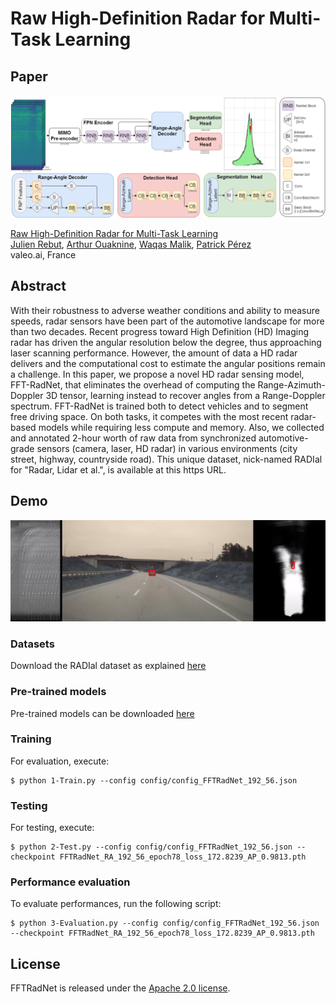 # Raw High-Definition Radar for Multi-Task Learning

## Paper
![](./FFT-RadNetArchi.png)

[Raw High-Definition Radar for Multi-Task Learning](https://arxiv.org/pdf/2112.10646)  
 [Julien Rebut](https://www.linkedin.com/in/julien-rebut-9803887b),  [Arthur Ouaknine](https://arthurouaknine.github.io/), [Waqas Malik](https://www.linkedin.com/in/waqas-malik-2070012b/), [Patrick Pérez](https://ptrckprz.github.io/)  
valeo.ai, France  

## Abstract
With their robustness to adverse weather conditions and ability to measure speeds, radar sensors have been part of the automotive landscape for more than two decades. Recent progress toward High Definition (HD) Imaging radar has driven the angular resolution below the degree, thus approaching laser scanning performance. However, the amount of data a HD radar delivers and the computational cost to estimate the angular positions remain a challenge. In this paper, we propose a novel HD radar sensing model, FFT-RadNet, that eliminates the overhead of computing the Range-Azimuth-Doppler 3D tensor, learning instead to recover angles from a Range-Doppler spectrum. FFT-RadNet is trained both to detect vehicles and to segment free driving space. On both tasks, it competes with the most recent radar-based models while requiring less compute and memory. Also, we collected and annotated 2-hour worth of raw data from synchronized automotive-grade sensors (camera, laser, HD radar) in various environments (city street, highway, countryside road). This unique dataset, nick-named RADIal for "Radar, Lidar et al.", is available at this https URL.

## Demo
[![](./FFTRadNet.png)](https://www.youtube.com/watch?v=t9WNLUiWDFE "")


### Datasets
Download the RADIal dataset as explained [here](https://github.com/valeoai/RADIal)

### Pre-trained models
Pre-trained models can be downloaded [here](https://drive.google.com/drive/folders/1ehwiv8IRXSJb8aQ6mAdQGz5LqVE-HuoP?usp=sharing)


### Training
For evaluation, execute:
```
$ python 1-Train.py --config config/config_FFTRadNet_192_56.json
```

### Testing
For testing, execute:
```
$ python 2-Test.py --config config/config_FFTRadNet_192_56.json --checkpoint FFTRadNet_RA_192_56_epoch78_loss_172.8239_AP_0.9813.pth
```

### Performance evaluation
To evaluate performances, run the following script:
```
$ python 3-Evaluation.py --config config/config_FFTRadNet_192_56.json --checkpoint FFTRadNet_RA_192_56_epoch78_loss_172.8239_AP_0.9813.pth
```

## License
FFTRadNet is released under the [Apache 2.0 license](./LICENSE).

